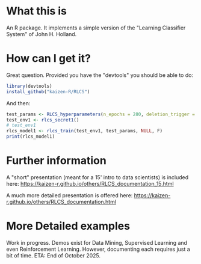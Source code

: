 # What this is

An R package. It implements a simple version of the "Learning Classifier System" of John H. Holland.

# How can I get it?

Great question. Provided you have the "devtools" you should be able to do:

```R
library(devtools)
install_github("kaizen-R/RLCS")
```

And then:

```R
test_params <- RLCS_hyperparameters(n_epochs = 280, deletion_trigger = 40, deletion_threshold = 0.9)
test_env1 <- rlcs_secret1()
# test_env1
rlcs_model1 <- rlcs_train(test_env1, test_params, NULL, F)
print(rlcs_model1)
```

# Further information

A "short" presentation (meant for a 15' intro to data scientists) is included here:
https://kaizen-r.github.io/others/RLCS_documentation_15.html

A much more detailed presentation is offered here:
https://kaizen-r.github.io/others/RLCS_documentation.html

# More Detailed examples

Work in progress. Demos exist for Data Mining, Supervised Learning and even Reinforcement Learning.
However, documenting each requires just a bit of time. ETA: End of October 2025.
